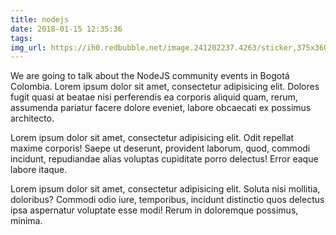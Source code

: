```yaml
---
title: nodejs
date: 2018-01-15 12:35:36
tags:
img_url: https://ih0.redbubble.net/image.241202237.4263/sticker,375x360-bg,ffffff.png
---
```


We are going to talk about the NodeJS community events in Bogotá Colombia. Lorem ipsum dolor sit amet, consectetur adipisicing elit. Dolores fugit quasi at beatae nisi perferendis ea corporis aliquid quam, rerum, assumenda pariatur facere dolore eveniet, labore obcaecati ex possimus architecto.

Lorem ipsum dolor sit amet, consectetur adipisicing elit. Odit repellat maxime corporis! Saepe ut deserunt, provident laborum, quod, commodi incidunt, repudiandae alias voluptas cupiditate porro delectus! Error eaque labore itaque.

Lorem ipsum dolor sit amet, consectetur adipisicing elit. Soluta nisi mollitia, doloribus? Commodi odio iure, temporibus, incidunt distinctio quos delectus ipsa aspernatur voluptate esse modi! Rerum in doloremque possimus, minima.